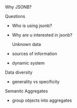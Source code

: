 Why JSONB?

 Questions

* Who is using jsonb?
* Why are u interested in jsonb?

  Unknown data

* sources of information
* dynamic system

 Data diversity

* generality vs specificity 

 Semanitc Aggregates 

* group objects into aggregates
